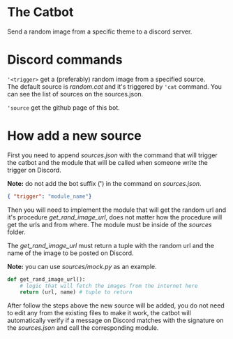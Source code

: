 # The Catbot
Send a random image from a specific theme to a discord server.

# Discord commands
``'<trigger>`` get a (preferably) random image from a specified source.   
The default source is *random.cat* and it's triggered by ``'cat`` command. You can see the list of sources on the sources.json.    

``'source`` get the github page of this bot. 

# How add a new source

First you need to append *sources.json* with the command that will trigger the catbot and the module that will be called when someone write the trigger on Discord.

**Note:** do not add the bot suffix (**'**) in the command on *sources.json*.  

```json
{ "trigger": "module_name"}
```

Then you will need to implement the module that will get the random url and it's procedure *get_rand_image_url*,  does not matter how the procedure will get the urls and from where. The module must be inside of the *sources* folder. 

The *get_rand_image_url*  must return a tuple with the random url and the name of the image to be posted on Discord.   

**Note:** you can use *sources/mock.py* as an example.  

```python
def get_rand_image_url():
	# logic that will fetch the images from the internet here
	return (url, name) # tuple to return
```
After follow the steps above the new source will be added, you do not need to edit any from the existing files to make it work, the catbot will automatically verify if a message on Discord matches with the signature on the *sources.json* and call the corresponding module.
